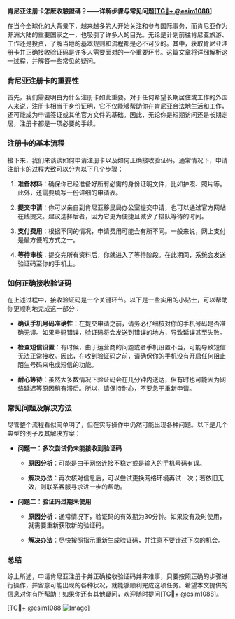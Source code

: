 **肯尼亚注册卡怎麽收驗證碼？——详解步骤与常见问题[[TG💪+ @esim1088](https://t.me/s/esim1088)]**

在当今全球化的大背景下，越来越多的人开始关注和参与国际事务，而肯尼亚作为非洲大陆的重要国家之一，也吸引了许多人的目光。无论是计划前往肯尼亚旅游、工作还是投资，了解当地的基本规则和流程都是必不可少的。其中，获取肯尼亚注册卡并正确接收验证码是许多人需要面对的一个重要环节。这篇文章将详细解析这一过程，并解答一些常见的疑问。

### 肯尼亚注册卡的重要性

首先，我们需要明白为什么注册卡如此重要。对于任何希望长期居住或工作的外国人来说，注册卡相当于身份证明，它不仅能够帮助你在肯尼亚合法地生活和工作，还可能成为申请签证或其他官方文件的基础。因此，无论你是短期访问还是长期定居，注册卡都是一项必要的手续。

### 注册卡的基本流程

接下来，我们来谈谈如何申请注册卡以及如何正确接收验证码。通常情况下，申请注册卡的过程大致可以分为以下几个步骤：

1. **准备材料**：确保你已经准备好所有必需的身份证明文件，比如护照、照片等。此外，还需要填写一份详细的申请表。
   
2. **提交申请**：你可以亲自到肯尼亚移民局办公室提交申请，也可以通过官方网站在线提交。建议选择后者，因为它更为便捷且减少了排队等待的时间。

3. **支付费用**：根据不同的情况，申请费用可能会有所不同。一般来说，网上支付是最方便的方式之一。

4. **等待审核**：提交完所有资料后，你就进入了等待阶段。在此期间，系统会发送验证码至你的手机上。

### 如何正确接收验证码

在上述过程中，接收验证码是一个关键环节。以下是一些实用的小贴士，可以帮助你更顺利地完成这一部分：

- **确认手机号码准确性**：在提交申请之前，请务必仔细核对你的手机号码是否准确无误。如果号码错误，验证码将会发送到错误的地方，导致延误甚至失败。

- **检查短信设置**：有时候，由于运营商的问题或者手机设置不当，可能导致短信无法正常接收。因此，在收到验证码之前，请确保你的手机没有开启任何阻止陌生号码来电或短信的功能。

- **耐心等待**：虽然大多数情况下验证码会在几分钟内送达，但有时也可能因为网络延迟等原因稍有滞后。所以，请保持耐心，不要急于重新申请。

### 常见问题及解决方法

尽管整个流程看似简单明了，但在实际操作中仍然可能出现各种问题。以下是几个典型的例子及其解决方案：

- **问题一：多次尝试仍未能接收到验证码**
  
  - **原因分析**：可能是由于网络连接不稳定或是输入的手机号码有误。
  
  - **解决办法**：再次核对信息后，可以尝试更换网络环境再试一次；若依旧无效，则联系客服寻求进一步的帮助。

- **问题二：验证码过期未使用**
  
  - **原因分析**：通常情况下，验证码的有效期为30分钟。如果没有及时使用，就需要重新获取新的验证码。
  
  - **解决办法**：尽快按照指示重新生成验证码，并注意不要错过下次的机会。

### 总结

综上所述，申请肯尼亚注册卡并正确接收验证码并非难事，只要按照正确的步骤进行操作，并留意可能出现的各种状况，就能够顺利完成这项任务。希望本文提供的信息对你有所帮助！如果你还有其他疑问，欢迎随时提问[[TG💪+ @esim1088](https://t.me/s/esim1088)]。

[[TG💪+ @esim1088](https://t.me/s/esim1088) ![Image](https://i.postimg.cc/4NQfJmqS/Snipaste-2025-05-13-00-14-12.png)]